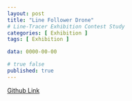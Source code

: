 ```yaml
---
layout: post
title: "Line Follower Drone"
# Line-Tracer Exhibition Contest Study
categories: [ Exhibition ]
tags: [ Exhibition ]

data: 0000-00-00

# true false
published: true
---
```


[Github Link](https://github.com/nodang/2020_Drone)